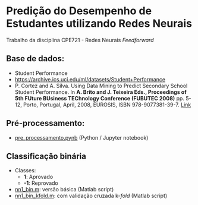 # Predição do Desempenho de Estudantes utilizando Redes Neurais
Trabalho da disciplina CPE721 - Redes Neurais *Feedforward*

## Base de dados: 
- Student Performance
- https://archive.ics.uci.edu/ml/datasets/Student+Performance
- P. Cortez and A. Silva. Using Data Mining to Predict Secondary School Student Performance. In **A. Brito and J. Teixeira Eds., Proceedings of 5th FUture BUsiness TEChnology Conference (FUBUTEC 2008)** pp. 5-12, Porto, Portugal, April, 2008, EUROSIS, ISBN 978-9077381-39-7. [Link](http://www3.dsi.uminho.pt/pcortez/student.pdf)

## Pré-processamento:
- [pre_processamento.pynb](pre_processamento.pynb) (Python / Jupyter notebook)

## Classificação binária
- Classes: 
	- **1**: Aprovado 
	- **-1**: Reprovado
- [nn1_bin.m](nn1_bin.m): versão básica (Matlab script)
- [nn1_bin_kfold.m](nn1_bin_kfold.m): com validação cruzada k-*fold* (Matlab script)